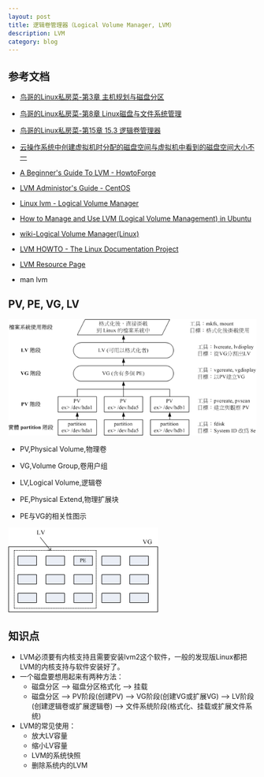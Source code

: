 ```yaml
---
layout: post
title: 逻辑卷管理器（Logical Volume Manager, LVM）
description: LVM
category: blog
---
```


## 参考文档

* [鸟哥的Linux私房菜-第3章 主机规划与磁盘分区](http://vbird.dic.ksu.edu.tw/linux_basic/0130designlinux.php)

* [鸟哥的Linux私房菜-第8章 Linux磁盘与文件系统管理](http://vbird.dic.ksu.edu.tw/linux_basic/0230filesystem.php)

* [鸟哥的Linux私房菜-第15章 15.3 逻辑卷管理器](http://vbird.dic.ksu.edu.tw/linux_basic/0420quota_3.php)

* [云操作系统中创建虚拟机时分配的磁盘空间与虚拟机中看到的磁盘空间大小不一](http://xiaofandh12.github.io/VirtualMachine-Disk-Resize)

* [A Beginner's Guide To LVM - HowtoForge](https://www.howtoforge.com/linux_lvm)

* [LVM Administor's Guide - CentOS](https://www.centos.org/docs/5/html/Cluster_Logical_Volume_Manager/)

* [Linux lvm - 	Logical Volume Manager](https://linuxconfig.org/linux-lvm-logical-volume-manager)

* [How to Manage and Use LVM (Logical Volume Management) in Ubuntu](http://www.howtogeek.com/howto/40702/how-to-manage-and-use-lvm-logical-volume-management-in-ubuntu/)

* [wiki-Logical Volume Manager(Linux)](https://en.wikipedia.org/wiki/Logical_Volume_Manager_\(Linux\))

* [LVM HOWTO - The Linux Documentation Project](http://tldp.org/HOWTO/LVM-HOWTO/)

* [LVM Resource Page](https://sourceware.org/lvm2/)

* man lvm

## PV, PE, VG, LV

![LVM各组件的实现流程图示](/images/2016-05-18-Logical-Volume-Manager-LVM/lvm.gif)

* PV,Physical Volume,物理卷

* VG,Volume Group,卷用户组

* LV,Logical Volume,逻辑卷

* PE,Physical Extend,物理扩展块

* PE与VG的相关性图示

![PE and VG](/images/2016-05-18-Logical-Volume-Manager-LVM/pe_vg.gif)



## 知识点
* LVM必须要有内核支持且需要安装lvm2这个软件，一般的发现版Linux都把LVM的内核支持与软件安装好了。
* 一个磁盘要想用起来有两种方法：
	* 磁盘分区 --> 磁盘分区格式化 --> 挂载
	* 磁盘分区 --> PV阶段(创建PV) --> VG阶段(创建VG或扩展VG) --> LV阶段(创建逻辑卷或扩展逻辑卷) --> 文件系统阶段(格式化、挂载或扩展文件系统)
* LVM的常见使用：
	* 放大LV容量
	* 缩小LV容量
	* LVM的系统快照
	* 删除系统内的LVM

